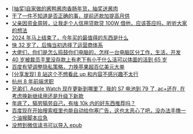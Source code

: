 + [[抽奖]自家做的酱鸭酱肉香肠年货，抽奖送酱肉](https://www.v2ex.com/t/1099580)
+ [干了一件不知道是否正确的事，提前还款加提高月供](https://www.v2ex.com/t/1099495)
+ [父亲因资金周转，让我走个人信用贷款贷 100W 借他，应该答应吗，听听大家的想法](https://www.v2ex.com/t/1099571)
+ [2024 年马上结束了，今年买的最值得的东西是什么](https://www.v2ex.com/t/1099646)
+ [快 32 岁了，后悔当初选择了运营商体系](https://www.v2ex.com/t/1099527)
+ [大佬们，你们是怎么捣鼓你们电脑的，怎样一台电脑区分工作，生活，开发](https://www.v2ex.com/t/1099597)
+ [40 岁被裁员手里没存款上有老下有小干什么活可以体面的活到 65 岁](https://www.v2ex.com/t/1099503)
+ [百度有望调整隐私策略，力挽苹果超百亿美元大单](https://www.v2ex.com/t/1099512)
+ [[分享发现] B 站这个不想看此 up 和内容不感兴趣不太行](https://www.v2ex.com/t/1099546)
+ [杭州 8 年前端求职](https://www.v2ex.com/t/1099534)
+ [兄弟们, Apple Watch 现在更新到哪里了, 我的 S7 电池到 79 了, ac+还在, 在考虑换新继续用还是升级下新款](https://www.v2ex.com/t/1099551)
+ [年底了，犒劳犒劳自己，有啥 10k 内的好东西推荐吗？](https://www.v2ex.com/t/1099797)
+ [百度现在开始搜索框里也能自动给你塞广告，这也太恶心了吧，没办法手撸一个油猴脚本应急](https://www.v2ex.com/t/1099583)
+ [没想到微信读书可以导入 epub](https://www.v2ex.com/t/1099536)

